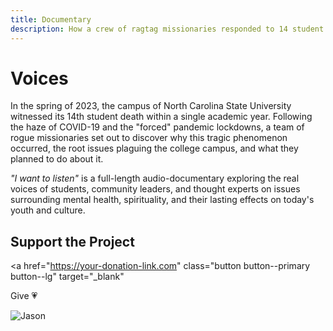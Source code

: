 ```yaml
---
title: Documentary
description: How a crew of ragtag missionaries responded to 14 student deaths at a top American university.
---
```


# Voices

In the spring of 2023, the campus of North Carolina State University witnessed its 14th student death within a single academic year. Following the haze of COVID-19 and the "forced" pandemic lockdowns, a team of rogue missionaries set out to discover why this tragic phenomenon occurred, the root issues plaguing the college campus, and what they planned to do about it.

*"I want to listen"* is a full-length audio-documentary exploring the real voices of students, community leaders, and thought experts on issues surrounding mental health, spirituality, and their lasting effects on today's youth and culture.

## Support the Project

<a
  href="https://your-donation-link.com"
  class="button button--primary button--lg"
  target="_blank"
>
  Give 💗
</a>


![Jason](/img/audible.png)

